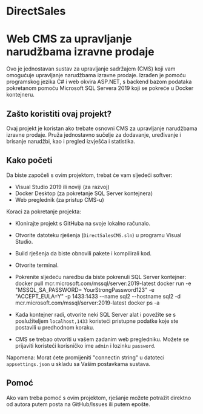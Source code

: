 # DirectSales
# Web CMS za upravljanje narudžbama izravne prodaje

Ovo je jednostavan sustav za upravljanje sadržajem (CMS) koji vam omogućuje upravljanje narudžbama izravne prodaje. Izrađen je pomoću programskog jezika C# i web okvira ASP.NET, s backend bazom podataka pokretanom pomoću Microsoft SQL Servera 2019 koji se pokreće u Docker kontejneru.

## Zašto koristiti ovaj projekt?

Ovaj projekt je koristan ako trebate osnovni CMS za upravljanje narudžbama izravne prodaje. Pruža jednostavno sučelje za dodavanje, uređivanje i brisanje narudžbi, kao i pregled izvješća i statistika. 


## Kako početi

Da biste započeli s ovim projektom, trebat će vam sljedeći softver:

- Visual Studio 2019 ili noviji (za razvoj)
- Docker Desktop (za pokretanje SQL Server kontejnera)
- Web preglednik (za pristup CMS-u)

Koraci za pokretanje projekta:

- Klonirajte projekt s GitHuba na svoje lokalno računalo.
- Otvorite datoteku rješenja (`DirectSalesCMS.sln`) u programu Visual Studio.
- Build rješenja da biste obnovili pakete i kompilirali kod.
- Otvorite terminal.
- Pokrenite sljedeću naredbu da biste pokrenuli SQL Server kontejner:
	docker pull mcr.microsoft.com/mssql/server:2019-latest
	docker run -e "MSSQL_SA_PASSWORD= YourStrongPassword123" -e "ACCEPT_EULA=Y" -p 1433:1433 --name sql2 --hostname sql2 -d  mcr.microsoft.com/mssql/server:2019-latest
	docker ps -a


- Kada kontejner radi, otvorite neki SQL Server alat i povežite se s poslužiteljem `localhost,1433` koristeći pristupne podatke koje ste postavili u predhodnom koraku.
- CMS se trebao otvoriti u vašem zadanim web pregledniku. Možete se prijaviti koristeći korisničko ime `admin` i lozinku `password`.

Napomena: Morat ćete promijeniti "connectin string" u datoteci `appsettings.json` u skladu sa Vašim postavkama sustava.

## Pomoć

Ako vam treba pomoć s ovim projektom, rješanje možete potražit direktno od autora putem posta na GitHub/Issues ili putem epošte.
